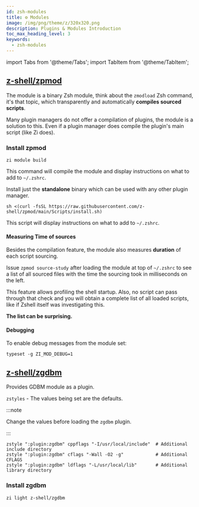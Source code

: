 ```yaml
---
id: zsh-modules
title: ⚙️ Modules
image: /img/png/theme/z/320x320.png
description: Plugins & Modules Introduction
toc_max_heading_level: 3
keywords:
  - zsh-modules
---
```


<!-- @format -->

import Tabs from '@theme/Tabs'; import TabItem from '@theme/TabItem';

## <i class="fa-brands fa-github"></i> [z-shell/zpmod][]

The module is a binary Zsh module, think about the `zmodload` Zsh command, it's that topic, which transparently and automatically **compiles sourced scripts**.

Many plugin managers do not offer a compilation of plugins, the module is a solution to this. Even if a plugin manager does compile the plugin's main script (like Zi does).

### Install zpmod

<Tabs>
  <TabItem value="zi" label="Zi" default>

```shell
zi module build
```

This command will compile the module and display instructions on what to add to `~/.zshrc`.

  </TabItem>
  <TabItem value="standalone" label="Standalone">

Install just the **standalone** binary which can be used with any other plugin manager.

```shell
sh <(curl -fsSL https://raw.githubusercontent.com/z-shell/zpmod/main/Scripts/install.sh)
```

This script will display instructions on what to add to `~/.zshrc`.

  </TabItem>
</Tabs>

#### Measuring Time of sources

Besides the compilation feature, the module also measures **duration** of each script sourcing.

Issue `zpmod source-study` after loading the module at top of `~/.zshrc` to see a list of all sourced files with the time the sourcing took in milliseconds on the left.

This feature allows profiling the shell startup. Also, no script can pass through that check and you will obtain a complete list of all loaded scripts, like if Zshell itself was investigating this.

**The list can be surprising.**

#### Debugging

To enable debug messages from the module set:

```shell
typeset -g ZI_MOD_DEBUG=1
```

## <i class="fa-brands fa-github"></i> [z-shell/zgdbm][]

Provides GDBM module as a plugin.

`zstyles` - The values being set are the defaults.

:::note

Change the values before loading the `zgdbm` plugin.

:::

```shell title="~/.zshrc" showLineNumbers
zstyle ":plugin:zgdbm" cppflags "-I/usr/local/include"  # Additional include directory
zstyle ":plugin:zgdbm" cflags "-Wall -O2 -g"            # Additional CFLAGS
zstyle ":plugin:zgdbm" ldflags "-L/usr/local/lib"       # Additional library directory
```

### Install zgdbm

```shell
zi light z-shell/zgdbm
```

<!-- end-of-file -->
<!-- links -->
<!-- external -->

[z-shell/zpmod]: https://github.com/z-shell/zpmod
[zi]: https://github.com/z-shell/zi
[z-shell/zgdbm]: https://github.com/z-shell/zgdbm
